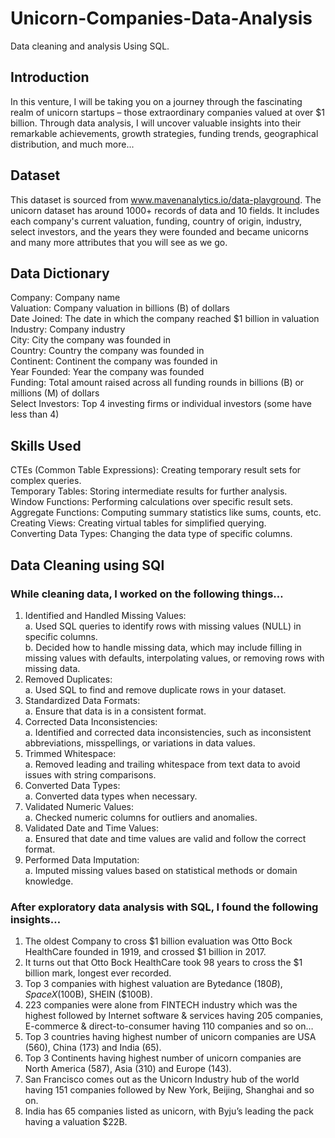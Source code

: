 # Unicorn-Companies-Data-Analysis
Data cleaning and analysis Using SQL.

## Introduction
In this venture, I will be taking you on a journey through the fascinating realm of unicorn startups – those extraordinary companies valued at over $1 billion.
Through data analysis, I will uncover valuable insights into their remarkable achievements, growth strategies, funding trends, geographical distribution, and much more...

## Dataset
This dataset is sourced from www.mavenanalytics.io/data-playground.
The unicorn dataset has around 1000+ records of data and 10 fields. It includes each company's current valuation, funding, country of origin, industry, select investors, and the years they were founded and became unicorns and many more attributes that you will see as we go.

## Data Dictionary
Company: Company name  
Valuation:	Company valuation in billions (B) of dollars  
Date Joined:	The date in which the company reached $1 billion in valuation  
Industry:	Company industry  
City:	City the company was founded in  
Country:	Country the company was founded in  
Continent:	Continent the company was founded in  
Year Founded:	Year the company was founded  
Funding:	Total amount raised across all funding rounds in billions (B) or millions (M) of dollars  
Select Investors:	Top 4 investing firms or individual investors (some have less than 4)  

## Skills Used
 
CTEs (Common Table Expressions): Creating temporary result sets for complex queries.   
Temporary Tables: Storing intermediate results for further analysis.  
Window Functions: Performing calculations over specific result sets.  
Aggregate Functions: Computing summary statistics like sums, counts, etc.  
Creating Views: Creating virtual tables for simplified querying.   
Converting Data Types: Changing the data type of specific columns.  

## Data Cleaning using SQl
### While cleaning data, I worked on the following things…
1.	Identified and Handled Missing Values:  
  a.	Used SQL queries to identify rows with missing values (NULL) in specific columns.  
  b.	Decided how to handle missing data, which may include filling in missing values with defaults, interpolating values, or removing rows with missing data.  
2.	Removed Duplicates:  
  a.	Used SQL to find and remove duplicate rows in your dataset.  
3.	Standardized Data Formats:  
  a.	Ensure that data is in a consistent format.    
4.	Corrected Data Inconsistencies:  
  a.	Identified and corrected data inconsistencies, such as inconsistent abbreviations, misspellings, or variations in data values.  
5.	Trimmed Whitespace:  
  a.	Removed leading and trailing whitespace from text data to avoid issues with string comparisons.  
6.	Converted Data Types:  
  a.	Converted data types when necessary.  
7.	Validated Numeric Values:  
  a.	Checked numeric columns for outliers and anomalies.  
8.	Validated Date and Time Values:  
  a.	Ensured that date and time values are valid and follow the correct format.  
9.	Performed Data Imputation:  
  a.	Imputed missing values based on statistical methods or domain knowledge.

### After exploratory data analysis with SQL, I found the following insights…
1.	The oldest Company to cross $1 billion evaluation was Otto Bock HealthCare founded in 1919, and crossed $1 billion in 2017.
2.	It turns out that Otto Bock HealthCare took 98 years to cross the $1 billion mark, longest ever recorded.
3.	Top 3 companies with highest valuation are Bytedance ($180B), SpaceX ($100B), SHEIN ($100B).
4.	223 companies were alone from FINTECH industry which was the highest followed by Internet software & services having 205 companies, E-commerce & direct-to-consumer having 110 companies and so on…
5.	Top 3 countries having highest number of unicorn companies are USA (560), China (173) and India (65).
6.	Top 3 Continents having highest number of unicorn companies are North America (587), Asia (310) and Europe (143).
7.	San Francisco comes out as the Unicorn Industry hub of the world having 151 companies followed by New York, Beijing, Shanghai and so on.
8.	India has 65 companies listed as unicorn, with Byju’s leading the pack having a valuation $22B.



